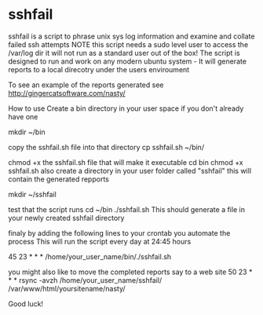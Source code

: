 # sshfail
sshfail is a script to phrase unix sys log information and examine and collate failed ssh attempts
NOTE this script needs a sudo level user to access the /var/log dir it will not run as a standard user out of the box!
The script is designed to run and work on any modern ubuntu system - It will generate reports to a local direcotry under the users enviroument 

To see an example of the reports generated see
http://gingercatsoftware.com/nasty/

How to use
Create a bin directory in your user space if you don't already have one

mkdir  ~/bin

copy the sshfail.sh file into that directory
cp sshfail.sh ~/bin/

chmod +x the sshfail.sh file that will make it executable
cd bin
chmod +x sshfail.sh
also create a directory in your user folder called "sshfail" this will contain the generated repports

mkdir  ~/sshfail

test that the script runs
cd ~/bin
./sshfail.sh
This should generate a file in your newly created sshfail directory

finaly by adding the following  lines to your crontab you automate the process
This will run the script every day at 24:45 hours

45 23 * * * /home/your_user_name/bin/./sshfail.sh

you might also like to move the completed reports say to a web site 
50 23 * * * rsync -avzh /home/your_user_name/sshfail/ /var/www/html/yoursitename/nasty/

Good luck!


